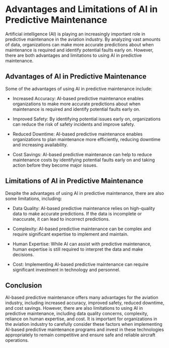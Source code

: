 Advantages and Limitations of AI in Predictive Maintenance
=========================================================================================================================

Artificial intelligence (AI) is playing an increasingly important role in predictive maintenance in the aviation industry. By analyzing vast amounts of data, organizations can make more accurate predictions about when maintenance is required and identify potential faults early on. However, there are both advantages and limitations to using AI in predictive maintenance.

Advantages of AI in Predictive Maintenance
------------------------------------------

Some of the advantages of using AI in predictive maintenance include:

* Increased Accuracy: AI-based predictive maintenance enables organizations to make more accurate predictions about when maintenance is required and identify potential faults early on.

* Improved Safety: By identifying potential issues early on, organizations can reduce the risk of safety incidents and improve safety.

* Reduced Downtime: AI-based predictive maintenance enables organizations to plan maintenance more efficiently, reducing downtime and increasing availability.

* Cost Savings: AI-based predictive maintenance can help to reduce maintenance costs by identifying potential faults early on and taking action before they become major issues.

Limitations of AI in Predictive Maintenance
-------------------------------------------

Despite the advantages of using AI in predictive maintenance, there are also some limitations, including:

* Data Quality: AI-based predictive maintenance relies on high-quality data to make accurate predictions. If the data is incomplete or inaccurate, it can lead to incorrect predictions.

* Complexity: AI-based predictive maintenance can be complex and require significant expertise to implement and maintain.

* Human Expertise: While AI can assist with predictive maintenance, human expertise is still required to interpret the data and make decisions.

* Cost: Implementing AI-based predictive maintenance can require significant investment in technology and personnel.

Conclusion
----------

AI-based predictive maintenance offers many advantages for the aviation industry, including increased accuracy, improved safety, reduced downtime, and cost savings. However, there are also limitations to using AI in predictive maintenance, including data quality concerns, complexity, reliance on human expertise, and cost. It is important for organizations in the aviation industry to carefully consider these factors when implementing AI-based predictive maintenance programs and invest in these technologies appropriately to remain competitive and ensure safe and reliable aircraft operations.


